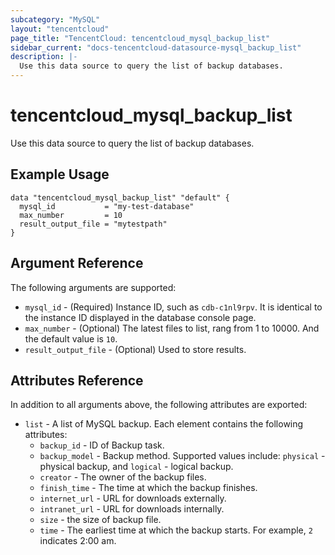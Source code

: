 ```yaml
---
subcategory: "MySQL"
layout: "tencentcloud"
page_title: "TencentCloud: tencentcloud_mysql_backup_list"
sidebar_current: "docs-tencentcloud-datasource-mysql_backup_list"
description: |-
  Use this data source to query the list of backup databases.
---
```


# tencentcloud_mysql_backup_list

Use this data source to query the list of backup databases.

## Example Usage

```hcl
data "tencentcloud_mysql_backup_list" "default" {
  mysql_id           = "my-test-database"
  max_number         = 10
  result_output_file = "mytestpath"
}
```

## Argument Reference

The following arguments are supported:

* `mysql_id` - (Required) Instance ID, such as `cdb-c1nl9rpv`. It is identical to the instance ID displayed in the database console page.
* `max_number` - (Optional) The latest files to list, rang from 1 to 10000. And the default value is `10`.
* `result_output_file` - (Optional) Used to store results.

## Attributes Reference

In addition to all arguments above, the following attributes are exported:

* `list` - A list of MySQL backup. Each element contains the following attributes:
  * `backup_id` - ID of Backup task.
  * `backup_model` - Backup method. Supported values include: `physical` - physical backup, and `logical` - logical backup.
  * `creator` - The owner of the backup files.
  * `finish_time` - The time at which the backup finishes.
  * `internet_url` - URL for downloads externally.
  * `intranet_url` - URL for downloads internally.
  * `size` - the size of backup file.
  * `time` - The earliest time at which the backup starts. For example, `2` indicates 2:00 am.


